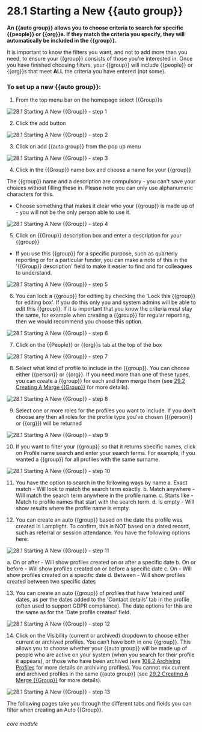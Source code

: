 # 28.1 Starting a New {{auto group}}

**An {{auto group}} allows you to choose criteria to search for specific {{people}} or {{org}}s. If they match the criteria you specify, they will automatically be included in the {{group}}.**


It is important to know the filters you want, and not to add more than you need, to ensure your {{group}} consists of those you're interested in. Once you have finished choosing filters, your {{group}} will include {{people}} or {{org}}s that meet **ALL** the criteria you have entered (not some).

### To set up a new {{auto group}}:

1. From the top menu bar on the homepage select {{Group}}s

![28.1 Starting A New {{Group}} - step 1](28.1_Starting_A_New_List_im_1.png)

2. Click the add button

![28.1 Starting A New {{Group}} - step 2](28.1_Starting_A_New_List_im_2.png)

3. Click on add {{auto group}} from the pop up menu

![28.1 Starting A New {{Group}} - step 3](28.1_Starting_A_New_List_im_3.png)

4. Click in the {{Group}} name box and choose a name for your {{group}}

The {{group}} name and a description are compulsory - you can't save your choices without filling these in.  Please note you can only use alphanumeric characters for this.
 - Choose something that makes it clear who your {{group}} is made up of - you will not be the only person able to use it. 

![28.1 Starting A New {{Group}} - step 4](28.1_Starting_A_New_List_im_4.png)

5. Click on {{Group}} description box and enter a description for your {{group}}

- If you use this {{group}} for a specific purpose, such as quarterly reporting or for a particular funder, you can make a note of this in the '{{Group}} description' field to make it easier to find and for colleagues to understand. 

![28.1 Starting A New {{Group}} - step 5](28.1_Starting_A_New_List_im_5.png)

6. You can lock a {{group}} for editing by checking the 'Lock this {{group}} for editing box'. If you do this only you and system admins will be able to edit this {{group}}. If it is important that you know the criteria must stay the same, for example when creating a {{group}} for regular reporting, then we would recommend you choose this option. 

![28.1 Starting A New {{Group}} - step 6](28.1_Starting_A_New_List_im_6.png)

7. Click on the {{People}} or {{org}}s tab at the top of the box

![28.1 Starting A New {{Group}} - step 7](28.1_Starting_A_New_List_im_7.png)

8. Select what kind of profile to include in the {{group}}. You can choose either {{person}} or {{org}}. If you need more than one of these types, you can create a {{group}} for each and them merge them (see [29.2 Creating A Merge {{Group}}](/help/index/p/29.2) for more details). 

![28.1 Starting A New {{Group}} - step 8](28.1_Starting_A_New_List_im_8.png)

9. Select one or more roles for the profiles you want to include. If you don’t choose any then all roles for the profile type you’ve chosen ({{person}} or {{org}}) will be returned

![28.1 Starting A New {{Group}} - step 9](28.1_Starting_A_New_List_im_9.png)

10. If you want to filter your {{group}} so that it returns specific names, click on Profile name search and enter your search terms. For example, if you wanted a {{group}} for all profiles with the same surname.

![28.1 Starting A New {{Group}} - step 10](28.1_Starting_A_New_List_im_10.png)

11. You have the option to search in the following ways by name
a. Exact match - Will look to match the search term exactly.
b. Match anywhere - Will match the search term anywhere in the profile name.
c. Starts like - Match to profile names that start with the search term.
d. Is empty - Will show results where the profile name is empty.

12. You can create an auto {{group}} based on the date the profile was created in Lamplight. To confirm, this is NOT based on a dated record, such as referral or session attendance. You have the following options here:

![28.1 Starting A New {{Group}} - step 11](28.1_Starting_A_New_List_im_11.png)

a. On or after - Will show profiles created on or after a specific date
b. On or before - Will show profiles created on or before a specific date
c. On - Will show profiles created on a specific date
d. Between - Will show profiles created between two specific dates

13. You can create an auto {{group}} of profiles that have ‘retained until’ dates, as per the dates added to the 'Contact details' tab in the profile (often used to support GDPR compliance). The date options for this are the same as for the ‘Date profile created’ field.

![28.1 Starting A New {{Group}} - step 12](28.1_Starting_A_New_List_im_12.png)

14. Click on the Visibility (current or archived) dropdown to choose either current or archived profiles. You can’t have both in one {{group}}. This allows you to choose whether your {{auto group}} will be made up of people who are active on your system (when you search for their profile it appears), or those who have been archived (see [108.2 Archiving Profiles](/help/index/p/108.2) for more details on archiving profiles). You cannot mix current and archived profiles in the same {{auto group}} (see [29.2 Creating A Merge {{Group}}](/help/index/p/29.2) for more details).

![28.1 Starting A New {{Group}} - step 13](28.1_Starting_A_New_List_im_13.png)

The following pages take you through the different tabs and fields you can filter when creating an Auto {{Group}}.

###### core module

